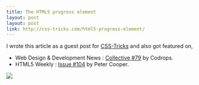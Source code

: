```yaml
---
title: The HTML5 progress element
layout: post
layout: post
link: http://css-tricks.com/html5-progress-element/
---
```


I wrote this article as a guest post for [CSS-Tricks](http://css-tricks.com/) and also got featured on,

- Web Design & Development News : [Collective #79](http://tympanus.net/codrops/collective/collective-79/) by Codrops.
- HTML5 Weekly : [Issue #104](http://html5weekly.com/issues/104) by Peter Cooper.

![](https://res.cloudinary.com/dw9fem4ki/image/upload/v1391875665/Skillset_Progress_Bars_j6gvb3.png)